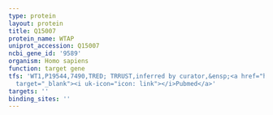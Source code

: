 ```yaml
---
type: protein
layout: protein
title: Q15007
protein_name: WTAP
uniprot_accession: Q15007
ncbi_gene_id: '9589'
organism: Homo sapiens
function: target gene
tfs: 'WT1,P19544,7490,TRED; TRRUST,inferred by curator,&ensp;<a href="https://www.ncbi.nlm.nih.gov/pubmed/?term=17095724%5Buid%5D"
  target="_blank"><i uk-icon="icon: link"></i>Pubmed</a>'
targets: ''
binding_sites: ''
---
```

